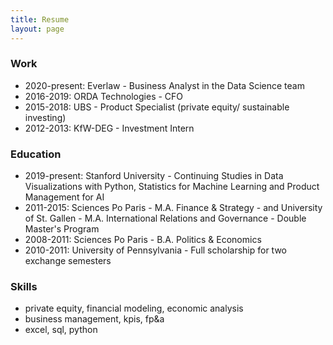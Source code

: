 ```yaml
---
title: Resume
layout: page
---
```



### Work

* 2020-present: Everlaw - Business Analyst in the Data Science team 
* 2016-2019: ORDA Technologies - CFO 
* 2015-2018: UBS - Product Specialist (private equity/ sustainable investing)
* 2012-2013: KfW-DEG - Investment Intern 

### Education

* 2019-present: Stanford University - Continuing Studies in Data Visualizations with Python, Statistics for Machine Learning and Product Management for AI
* 2011-2015: Sciences Po Paris - M.A. Finance & Strategy - and University of St. Gallen - M.A. International Relations and Governance - Double Master's Program
* 2008-2011: Sciences Po Paris - B.A. Politics & Economics 
* 2010-2011: University of Pennsylvania - Full scholarship for two exchange semesters 

### Skills

* private equity, financial modeling, economic analysis
* business management, kpis, fp&a
* excel, sql, python
